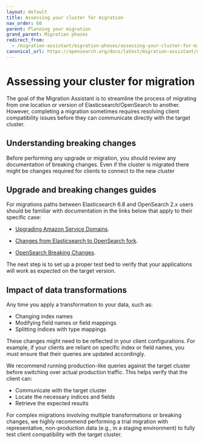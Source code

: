 ```yaml
---
layout: default
title: Assessing your cluster for migration
nav_order: 60
parent: Planning your migration
grand_parent: Migration phases
redirect_from:
  - /migration-assistant/migration-phases/assessing-your-cluster-for-migration/
canonical_url: https://opensearch.org/docs/latest/migration-assistant/migration-phases/planning-your-migration/assessing-your-cluster-for-migration/
---
```


# Assessing your cluster for migration

The goal of the Migration Assistant is to streamline the process of migrating from one location or version of Elasticsearch/OpenSearch to another. However, completing a migration sometimes requires resolving client compatibility issues before they can communicate directly with the target cluster.

## Understanding breaking changes

Before performing any upgrade or migration, you should review any documentation of breaking changes.  Even if the cluster is migrated there might be changes required for clients to connect to the new cluster

## Upgrade and breaking changes guides

For migrations paths between Elasticsearch 6.8 and OpenSearch 2.x users should be familiar with documentation in the links below that apply to their specific case:

* [Upgrading Amazon Service Domains](https://docs.aws.amazon.com/opensearch-service/latest/developerguide/version-migration.html).

* [Changes from Elasticsearch to OpenSearch fork](https://docs.aws.amazon.com/opensearch-service/latest/developerguide/rename.html).

* [OpenSearch Breaking Changes]({{site.url}}{{site.baseurl}}/breaking-changes/).

The next step is to set up a proper test bed to verify that your applications will work as expected on the target version.

## Impact of data transformations

Any time you apply a transformation to your data, such as:

- Changing index names
- Modifying field names or field mappings
- Splitting indices with type mappings

These changes might need to be reflected in your client configurations. For example, if your clients are reliant on specific index or field names, you must ensure that their queries are updated accordingly.

We recommend running production-like queries against the target cluster before switching over actual production traffic. This helps verify that the client can:

- Communicate with the target cluster
- Locate the necessary indices and fields
- Retrieve the expected results

For complex migrations involving multiple transformations or breaking changes, we highly recommend performing a trial migration with representative, non-production data (e.g., in a staging environment) to fully test client compatibility with the target cluster.



